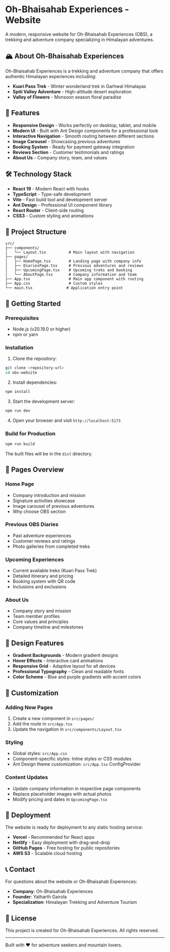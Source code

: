 # Oh-Bhaisahab Experiences - Website

A modern, responsive website for Oh-Bhaisahab Experiences (OBS), a trekking and adventure company specializing in Himalayan adventures.

## 🏔️ About Oh-Bhaisahab Experiences

Oh-Bhaisahab Experiences is a trekking and adventure company that offers authentic Himalayan experiences including:

- **Kuari Pass Trek** - Winter wonderland trek in Garhwal Himalayas
- **Spiti Valley Adventure** - High-altitude desert exploration
- **Valley of Flowers** - Monsoon season floral paradise

## 🚀 Features

- **Responsive Design** - Works perfectly on desktop, tablet, and mobile
- **Modern UI** - Built with Ant Design components for a professional look
- **Interactive Navigation** - Smooth routing between different sections
- **Image Carousel** - Showcasing previous adventures
- **Booking System** - Ready for payment gateway integration
- **Reviews Section** - Customer testimonials and ratings
- **About Us** - Company story, team, and values

## 🛠️ Technology Stack

- **React 19** - Modern React with hooks
- **TypeScript** - Type-safe development
- **Vite** - Fast build tool and development server
- **Ant Design** - Professional UI component library
- **React Router** - Client-side routing
- **CSS3** - Custom styling and animations

## 📁 Project Structure

```
src/
├── components/
│   └── Layout.tsx          # Main layout with navigation
├── pages/
│   ├── HomePage.tsx        # Landing page with company info
│   ├── DiariesPage.tsx     # Previous adventures and reviews
│   ├── UpcomingPage.tsx    # Upcoming treks and booking
│   └── AboutPage.tsx       # Company information and team
├── App.tsx                 # Main app component with routing
├── App.css                 # Custom styles
└── main.tsx               # Application entry point
```

## 🚀 Getting Started

### Prerequisites

- Node.js (v20.19.0 or higher)
- npm or yarn

### Installation

1. Clone the repository:
```bash
git clone <repository-url>
cd obs-website
```

2. Install dependencies:
```bash
npm install
```

3. Start the development server:
```bash
npm run dev
```

4. Open your browser and visit `http://localhost:5173`

### Build for Production

```bash
npm run build
```

The built files will be in the `dist` directory.

## 📱 Pages Overview

### Home Page
- Company introduction and mission
- Signature activities showcase
- Image carousel of previous adventures
- Why choose OBS section

### Previous OBS Diaries
- Past adventure experiences
- Customer reviews and ratings
- Photo galleries from completed treks

### Upcoming Experiences
- Current available treks (Kuari Pass Trek)
- Detailed itinerary and pricing
- Booking system with QR code
- Inclusions and exclusions

### About Us
- Company story and mission
- Team member profiles
- Core values and principles
- Company timeline and milestones

## 🎨 Design Features

- **Gradient Backgrounds** - Modern gradient designs
- **Hover Effects** - Interactive card animations
- **Responsive Grid** - Adaptive layout for all devices
- **Professional Typography** - Clean and readable fonts
- **Color Scheme** - Blue and purple gradients with accent colors

## 🔧 Customization

### Adding New Pages
1. Create a new component in `src/pages/`
2. Add the route in `src/App.tsx`
3. Update the navigation in `src/components/Layout.tsx`

### Styling
- Global styles: `src/App.css`
- Component-specific styles: Inline styles or CSS modules
- Ant Design theme customization: `src/App.tsx` ConfigProvider

### Content Updates
- Update company information in respective page components
- Replace placeholder images with actual photos
- Modify pricing and dates in `UpcomingPage.tsx`

## 🚀 Deployment

The website is ready for deployment to any static hosting service:

- **Vercel** - Recommended for React apps
- **Netlify** - Easy deployment with drag-and-drop
- **GitHub Pages** - Free hosting for public repositories
- **AWS S3** - Scalable cloud hosting

## 📞 Contact

For questions about the website or Oh-Bhaisahab Experiences:

- **Company**: Oh-Bhaisahab Experiences
- **Founder**: Yatharth Gairola
- **Specialization**: Himalayan Trekking and Adventure Tourism

## 📄 License

This project is created for Oh-Bhaisahab Experiences. All rights reserved.

---

Built with ❤️ for adventure seekers and mountain lovers.